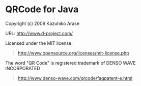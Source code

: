 # QRCode for Java

Copyright (c) 2009 Kazuhiko Arase

URL: http://www.d-project.com/

Licensed under the MIT license:
>  http://www.opensource.org/licenses/mit-license.php

The word "QR Code" is registered trademark of DENSO WAVE INCORPORATED
> http://www.denso-wave.com/qrcode/faqpatent-e.html
